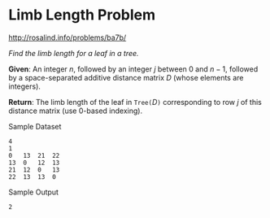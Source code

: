 # Limb Length Problem

http://rosalind.info/problems/ba7b/

*Find the limb length for a leaf in a tree.*

**Given**: An integer $n$, followed by an integer $j$ between $0$ and $n - 1$, followed by a space-separated additive distance matrix $D$ (whose elements are integers).

**Return**: The limb length of the leaf in `Tree(`$D$`)` corresponding to row $j$ of this distance matrix (use 0-based indexing).

Sample Dataset
```
4
1
0   13  21  22
13  0   12  13
21  12  0   13
22  13  13  0
```
Sample Output
```
2
```
